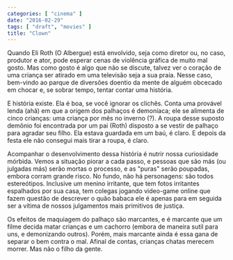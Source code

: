 ```yaml
---
categories: [ "cinema" ]
date: "2016-02-29"
tags: [ "draft", "movies" ]
title: "Clown"
---
```

Quando Eli Roth (O Albergue) está envolvido, seja como diretor ou,
no caso, produtor e ator, pode esperar cenas de violência gráfica de
muito mal gosto. Mas como gosto é algo que não se discute, talvez ver
o coração de uma criança ser atirado em uma televisão seja a sua
praia. Nesse caso, bem-vindo ao parque de diversões doentio da mente
de alguém obcecado em chocar e, se sobrar tempo, tentar contar uma
história.

E história existe. Ela é boa, se você ignorar os clichês. Conta uma
provável lenda (ahã) em que a origem dos palhaços é demoníaca;
ele se alimenta de cinco crianças: uma criança por mês no inverno
(?). A roupa desse suposto demônio foi encontrada por um pai (Roth)
disposto a se vestir de palhaço para agradar seu filho. Ela estava
guardada em um baú, é claro. E depois da festa ele não consegui mais
tirar a roupa, é claro.

Acompanhar o desenvolvimento dessa história é nutrir nossa curiosidade
mórbida. Vemos a situação piorar a cada passo, e pessoas que são más
(ou julgadas más) serão mortas o processo, e as "puras" serão poupadas,
embora corram grande risco. No fundo, não há personagens: são todos
estereótipos. Inclusive um menino irritante, que tem fotos irritantes
espalhados por sua casa, tem colegas jogando video-game online que fazem
questão de descrever o quão babaca ele é apenas para em seguida ser
a vítima de nossos julgamentos mais primitivos de justiça.

Os efeitos de maquiagem do palhaço são marcantes, e é marcante que
um filme decida matar crianças e um cachorro (embora de maneira sutil
para uns, e demonizando outros). Porém, mais marcante ainda é essa
gana de separar o bem contra o mal. Afinal de contas, crianças chatas
merecem morrer. Mas não o filho da gente.
